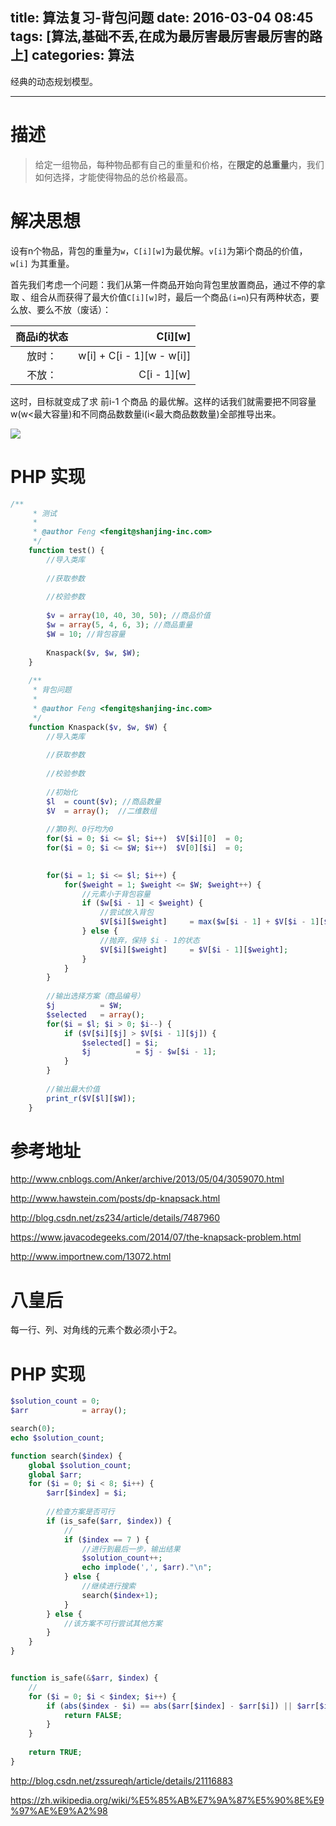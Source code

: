 title: 算法复习-背包问题
date: 2016-03-04 08:45
tags: [算法,基础不丢,在成为最厉害最厉害最厉害的路上]
categories: 算法
---

经典的动态规划模型。

<!-- more -->

---

# 描述

> 给定一组物品，每种物品都有自己的重量和价格，在**限定的总重量**内，我们如何选择，才能使得物品的总价格最高。

# 解决思想

设有n个物品，背包的重量为`w`，`C[i][w]`为最优解。`v[i]`为第i个商品的价值，`w[i]` 为其重量。

首先我们考虑一个问题：我们从第一件商品开始向背包里放置商品，通过不停的拿取 、组合从而获得了最大价值`C[i][w]`时，最后一个商品`(i=n`)只有两种状态，要么放、要么不放（废话）：

| 商品i的状态	 | C[i][w]     |
|:--------:| -------------:|
| 放时：| w[i] +  C[i - 1][w - w[i]] |
| 不放：| C[i - 1][w] |

这时，目标就变成了求  前i-1 个商品 的最优解。这样的话我们就需要把不同容量w(w<最大容量)和不同商品数数量i(i<最大商品数数量)全部推导出来。

![](http://7xnocp.com1.z0.glb.clouddn.com/16-3-4/78190806.jpg)


# PHP 实现

```php
/**
	 * 测试
	 *
	 * @author Feng <fengit@shanjing-inc.com>
	 */
	function test() {
		//导入类库
		
		//获取参数
		
		//校验参数
		
		$v = array(10, 40, 30, 50); //商品价值
		$w = array(5, 4, 6, 3); //商品重量
		$W = 10; //背包容量
	
		Knaspack($v, $w, $W);
	}
	
	/**
	 * 背包问题
	 *
	 * @author Feng <fengit@shanjing-inc.com>
	 */
	function Knaspack($v, $w, $W) {
		//导入类库
		
		//获取参数
		
		//校验参数
		
		//初始化
		$l	= count($v); //商品数量
		$V	= array();	//二维数组
		
		//第0列、0行均为0
		for($i = 0; $i <= $l; $i++)  $V[$i][0]	= 0;
		for($i = 0; $i <= $W; $i++)  $V[0][$i]	= 0;
		

		for($i = 1; $i <= $l; $i++) {
			for($weight = 1; $weight <= $W; $weight++) {
				//元素小于背包容量
				if ($w[$i - 1] < $weight) {
					//尝试放入背包
					$V[$i][$weight]		= max($w[$i - 1] + $V[$i - 1][$weight - $w[$i - 1]], $V[$i -1][$weight]);
				} else {
					//抛弃，保持 $i - 1的状态
					$V[$i][$weight]		= $V[$i - 1][$weight];
				}
			}
		}
		
		//输出选择方案（商品编号）
		$j			= $W;
		$selected	= array();
		for($i = $l; $i > 0; $i--) {
			if ($V[$i][$j] > $V[$i - 1][$j]) {
				$selected[]	= $i;
				$j			= $j - $w[$i - 1];
			}
		}
		
		//输出最大价值
		print_r($V[$l][$W]);
	}
```

# 参考地址

http://www.cnblogs.com/Anker/archive/2013/05/04/3059070.html

http://www.hawstein.com/posts/dp-knapsack.html

http://blog.csdn.net/zs234/article/details/7487960

https://www.javacodegeeks.com/2014/07/the-knapsack-problem.html

http://www.importnew.com/13072.html


# 八皇后
每一行、列、对角线的元素个数必须小于2。

# PHP 实现

```php
$solution_count = 0;
$arr			= array();

search(0);
echo $solution_count;

function search($index) {
	global $solution_count;
	global $arr;
	for ($i = 0; $i < 8; $i++) {
		$arr[$index] = $i; 
		
		//检查方案是否可行
		if (is_safe($arr, $index)) {
			//
			if ($index == 7 ) {
				//进行到最后一步，输出结果
				$solution_count++;
				echo implode(',', $arr)."\n";
			} else {
				//继续进行搜索
				search($index+1);
			}
		} else {
			//该方案不可行尝试其他方案
		}
	}
}


function is_safe(&$arr, $index) {
	//
	for ($i = 0; $i < $index; $i++) {
		if (abs($index - $i) == abs($arr[$index] - $arr[$i]) || $arr[$i] == $arr[$index]) {
			return FALSE;
		}
	}
	
	return TRUE;
}
```


http://blog.csdn.net/zssureqh/article/details/21116883

https://zh.wikipedia.org/wiki/%E5%85%AB%E7%9A%87%E5%90%8E%E9%97%AE%E9%A2%98

